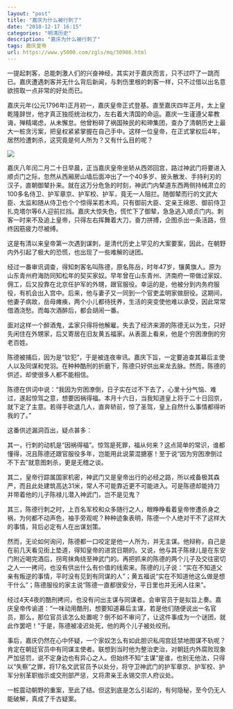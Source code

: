```yaml
---
layout: "post"
title: "嘉庆为什么被行刺了"
date: "2018-12-17 16:15"
categories: "明清历史"
description: "嘉庆为什么被行刺了"
tags: 嘉庆皇帝
url: https://www.y5000.com/zgls/mq/30986.html
---
```






一提起刺客，总能刺激人们的兴奋神经，其实对于嘉庆而言，只不过吓了一跳而已。嘉庆遭遇刺客并无什么背后新闻，与刺伤里根的刺客一样，只不过借以出名意欲捞取一点非常的好处而已。

嘉庆元年(公元1796年)正月初一，嘉庆皇帝正式登基。直至嘉庆四年正月，太上皇乾隆辞世，他才真正独揽统治权力，左右着大清国的命运。嘉庆一生谨遵父辈教诲，殚精竭虑，从未懈怠。他曾粉碎了祸国殃民的和珅集团，查办了清朝历史上最大一桩贪污案，把皇权紧紧掌握在自己手中。这样一位皇帝，在正式掌权后4年，居然险遭刺杀，这究竟是何人所为？又有什么目的呢？

![](https://img.y5000.com/uploads/allimg/180621/8-1P621133H5E5.jpg)

嘉庆八年闰二月二十日早晨，正当嘉庆皇帝坐轿从西郊回宫，路过神武门将要进入顺贞门之际，忽然从西厢房山墙后面冲出了一个40多岁、披头散发、手持利刃的汉子，直朝御辇扑来。就在这万分危急的时刻，神武门内辇道东西两侧持械肃立的100多名侍卫、护军章京、护军校、护军，竟无一人阻拦。随御辇而行的文武大臣、太监和随从侍卫也个个惊得呆若木鸡，只有御前大臣、定亲王绵恩、御前侍卫扎克塔尔等6人迎前拦挡。嘉庆大惊失色，慌忙下了御辇，急急逃入顺贞门内。刺客一时来不及追上皇帝，只得左右挥舞着大刀，奋力拼搏，企图杀出一条活路，但终因筋疲力尽被缚。

这是有清以来皇帝第一次遇到谋刺，是清代历史上罕见的大案要案，因此，在朝野内外引起了极大的恐慌，也出现了一些难解的谜团。

经过一番审讯调查，得知刺客名叫陈德，原名陈岳，时年47岁，镶黄旗人。原为山东青州府海防同知松年的契买家奴。早年曾在山东青州、济南府一带做过家奴、佣工，后又投靠在北京任护军的外甥，跟官服役。幸运的是，他被分到内务府服役，有机会出入宫中。后来，他与妻子又一同到一个官吏孟明家做厨役。这期间，他妻子病故，岳母瘫痪，两个小儿都待抚养，生活的突变使他难以承受，因此常常借酒浇愁。而每次酒醉后，都会胡闹一番。

面对这样一个醉酒鬼，孟家只得将他解雇。失去了经济来源的陈德无以为生，只好先闲住在外甥家，后又寄居在旧友黄五福家。从表面上看来，他是个穷困潦倒的穷老百姓。

陈德被捕后，因为是“钦犯”，于是被连夜审讯。嘉庆下旨，一定要追查其幕后主使人以及同谋和党羽。在种种酷刑的折磨下，陈德只好供出来龙去脉。然而，陈德的供述，却使很多人都不能相信。

陈德在供词中说：“我因为穷困潦倒，日子实在过不下去了，心里十分气恼、难过，遂起惊驾之意，想要因祸得福。本月十六日，当我知道皇上将于二十日回京，就下定了主意。若得手砍退几人，直奔轿前，惊了圣驾，皇上自然什么事情都得听我的了。”

这番供述漏洞百出，疑点甚多：

其一，行刺的动机是“因祸得福”。惊驾是死罪，福从何来？这点简单的常识，谁都懂得，况且陈德还跟官服役多年，岂能用此说蒙混搪塞！至于说“因为穷困潦倒过不下去”就意图刺杀，更是无稽之谈。

其二，皇帝行踪属国家机密，神武门又是皇帝出行的必经之路，所以戒备极其森严，而且此处建筑高达31米，常人不可能靠近更不可能进入。可是陈德却能持刀并带着他的儿子陈禄儿潜入神武门，岂不是见鬼？

其三，陈德行刺之时，上百名军校和众多随行之人，眼睁睁看着皇帝惨遭杀身之祸，为何都不动声色，袖手旁观呢？种种迹象表明，陈德一个人绝对干不了这样大的事情，背后必定有人在出谋划策。

然而，无论如何询问，陈德都一口咬定是他一人所为，并无主谋。他辩称，自己是在前几天看见街上垫道，得知皇帝的进宫日期的。又说，他与其子陈禄儿是在东安门附近喝完酒后，拐弯抹角绕至神武门的。再把抓来的陈德的两个儿子及交往密切之人一一拷问，也没有供出什么有价值的线索来。陈德的儿子说：“实在不知道父亲有叛逆的事情，平时没有见到有同谋的人”；黄五福说“实在不知道他这么做是想干什么”；陈德服役的家主说“陈德一直都很安分，平日里也并无闲人往来”。

经过4天4夜的酷刑拷问，也没有问出主谋与同谋者。会审官员于是拟旨上奏。嘉庆皇帝传谕道：“一味动用酷刑，想要知道幕后主谋，若是他们随便说出一名官员，那么，那位官员该怎么处置呢？倒不如不审问了，让这件事成为一个谜团，就此作罢吧！”于是，陈德被凌迟处死，他的两个儿子被处绞刑。

事后，嘉庆仍然在心中怀疑，一个家奴怎么有如此胆识私闯宫廷禁地图谋不轨呢？肯定在朝廷官员中有同谋主使者。联想到当时他为整治吏治，对朝廷内外腐败现象严加惩罚，说不定身边也有异心之人。但始终不知“主谋”是谁，也别无他法，只得以“失察”之罪，将17名文武官员予以处分，将守卫神武门的护军章京、护军校、护军分别革职枷示或交刑部严惩，又将肃亲王永锡交宗人府议处。

一桩震动朝野的重案，至此了结。但这到底是怎么引起的，有何隐秘，至今仍无人能破解，真成了千古疑案。
